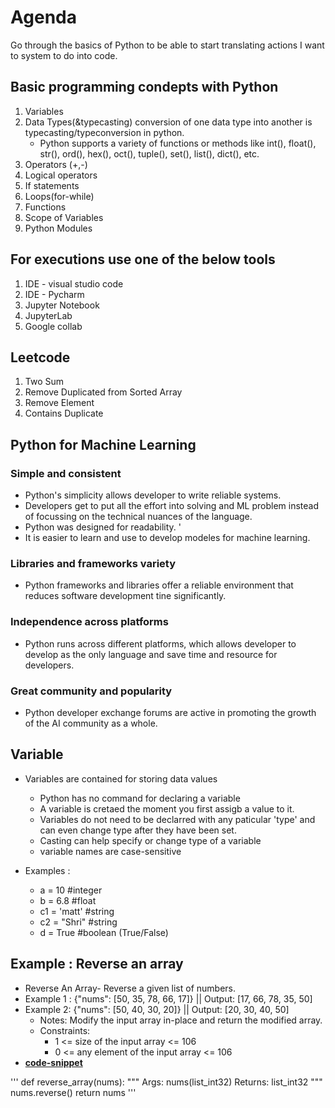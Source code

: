 # Agenda 
Go through the basics of Python to be able to start translating actions I want to system to do into code. 

## Basic programming condepts with Python 
1. Variables 
2. Data Types(&typecasting) conversion of one data type into another is typecasting/typeconversion in python.
    - Python supports a variety of functions or methods like int(), float(), str(), ord(), hex(), oct(), tuple(), set(), list(), dict(), etc. 
3. Operators (+,-)
4. Logical operators 
5. If statements
6. Loops(for-while)
7. Functions
8. Scope of Variables
9. Python Modules

## For executions use one of the below tools 
1. IDE - visual studio code
2. IDE - Pycharm
3. Jupyter Notebook 
4. JupyterLab
5. Google collab 

## Leetcode
1. Two Sum 
26. Remove Duplicated from Sorted Array 
27. Remove Element 
217. Contains Duplicate 

## Python for Machine Learning

### Simple and consistent 
- Python's simplicity allows developer to write reliable systems. 
- Developers get to put all the effort into solving and ML problem instead of focussing on the technical nuances of the language. 
- Python was designed for readability. '
- It is easier to learn and use to develop modeles for machine learning. 
### Libraries and frameworks variety 
- Python frameworks and libraries offer a reliable environment that reduces software development tine significantly. 
### Independence across platforms 
- Python runs across different platforms, which allows developer to develop as the only language and save time and resource for developers. 
### Great community and popularity 
- Python developer exchange forums are active in promoting the growth of the AI community as a whole. 

## Variable 
- Variables are contained for storing data values 
    - Python has no command for declaring a variable 
    - A variable is cretaed the moment you first assigb a value to it. 
    - Variables do not need to be declarred with any paticular 'type' and can even change type after they have been set. 
    - Casting can help specify or change type of a variable 
    - variable names are case-sensitive 

- Examples : 
    - a = 10 #integer 
    - b = 6.8 #float 
    - c1 = 'matt' #string 
    - c2 = "Shri" #string 
    - d = True #boolean (True/False)


## Example : Reverse an array 
 - Reverse An Array- Reverse a given list of numbers.
 - Example 1 : {"nums": [50, 35, 78, 66, 17]} || Output: [17, 66, 78, 35, 50]
 - Example 2: {"nums": [50, 40, 30, 20]} || Output: [20, 30, 40, 50]
    - Notes: Modify the input array in-place and return the modified array.
    - Constraints:
        - 1 <= size of the input array <= 106
        - 0 <= any element of the input array <= 106
- [**code-snippet**](https://github.com/ShriRachana/py-adventure/blob/a72cd1c8a2b87bfa97ad6768488baf7a469d2e32/ML%20and%20Automation%20Repository/Interview%20Kickstarter%20-%20ML%20Upskill/reverse-an-array.py)

'''
def reverse_array(nums):
    """
    Args:
     nums(list_int32)
    Returns:
     list_int32
    """
    nums.reverse()
    return nums
'''